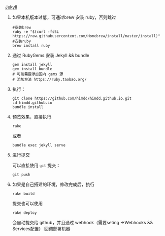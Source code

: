 [Jekyll](http://jekyllrb.com) 

1. 如果本机版本过低，可通过brew 安装 ruby，否则跳过

    ```
    #安装brew
    ruby -e "$(curl -fsSL https://raw.githubusercontent.com/Homebrew/install/master/install)"
    #安装ruby
    brew install ruby
    ```

2. 通过 RubyGems 安装 Jekyll && bundle

    ```
    gem install jekyll
    gem install bundle
    # 可能需要添加国内 gems 源
    # 添加方法 https://ruby.taobao.org/
    ```

3. 执行：

    ```
    git clone https://github.com/himdd/himdd.github.io.git
    cd himdd.github.io
    bundle install
    ```

4. 预览效果，直接执行

    ```
    rake
    ```
    或者
    ```
    bundle exec jekyll serve
    ```


5. 进行提交

    可以直接使用 ```git``` 提交：
    ```
    git push
    ```

5. 如果是自己搭建的环境，修改完成后，执行

    ```
    rake build
    ```

    提交也可以使用
    ```
    rake deploy
    ```
    会自动提交给 github，并且通过 webhook（需要seting ->Webhooks && Services配置） 回调部署机器
